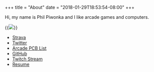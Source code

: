 +++
title = "About"
date = "2018-01-29T18:53:54-08:00"
+++

Hi, my name is Phil Piwonka and I like arcade games and computers.

{{<img src="/images/about.jpg">}}

* [Strava](https://www.strava.com/athletes/6632067)
* [Twitter](https://twitter.com/wnka)
* [Arcade PCB List](/pcb)
* [GitHub](https://github.com/wnka)
* [Twitch Stream](https://twitch.tv/pdp80)
* [Resume](http://philpiwonka.com)
